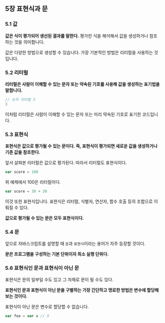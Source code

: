 ## 5장 표현식과 문

### 5.1 값

**값은 식이 평가되어 생선된 결과를 말한다.** 평가란 식을 해석해서 값을 생성하거나 참조하는 것을 의미합니다.

값은 다양한 방법으로 생성할 수 있습니다. 가장 기본적인 방법은 리터럴을 사용하는 것입니다.

### 5.2 리터럴

**리터럴은 사람이 이해할 수 있는 문자 또는 약속된 기호를 사용해 값을 생성하는 표기법을 말합니다.**

```js
// 숫자 리터럴 3
3
```

이처럼 리터럴은 사람이 이해할 수 있는 문자 또는 미리 약속된 기호로 표기한 코드입니다.

### 5.3 표현식

**표현식은 값으로 평가될 수 있는 문이다. 즉, 표현식이 평가되면 새로운 값을 생성하거나 기존 값을 참조한다.**

앞서 살펴본 리터럴은 값으로 평가된다. 따라서 리터럴도 표현식이다.

```js
var score = 100
```

위 예제에서 100은 리터럴이다. 

```js
var score = 30 + 30
```

이것 또한 표현식입니다. 표현식은 리터럴, 식별자, 연산자, 함수 호출 등의 조합으로 이뤄질 수 있다.

**값으로 평가될 수 있는 문은 모두 표현식이다.**

### 5.4 문

앞으로 자바스크립트를 설명할 때 `문`과 `표현식`이라는 용어가 자주 등장할 것이다. 

**문은 프로그램을 구성하는 기본 단위이자 최소 실행 단위다.**

### 5.6 표현식인 문과 표현식이 아닌 문

표현식은 문의 일부일 수도 있고 그 자체로 문이 될 수도 있다.

**표현식인 문과 표현식이 아닌 문을 구별하는 가장 간단하고 명료한 방법은 변수에 할당해 보는 것이다.**

표현식이 아닌 문은 변수로 할당할 수 없습니다.

```js
var foo = var x // X
```

